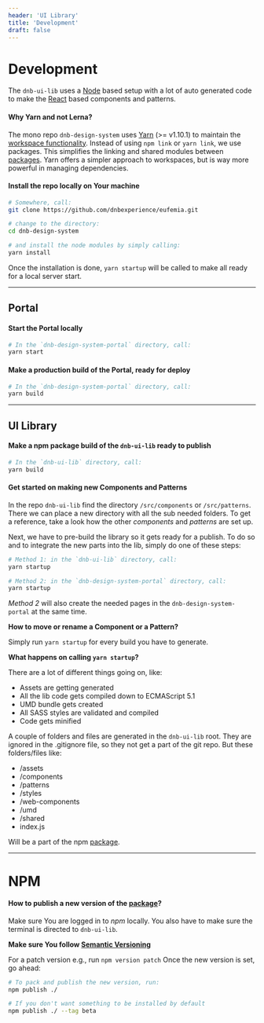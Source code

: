 ```yaml
---
header: 'UI Library'
title: 'Development'
draft: false
---
```


# Development

The `dnb-ui-lib` uses a [Node](https://nodejs.org) based setup with a lot of auto generated code to make the [React](https://reactjs.org) based components and patterns.

#### Why Yarn and not Lerna?

The mono repo `dnb-design-system` uses [Yarn](https://yarnpkg.com/) (>= v1.10.1) to maintain the [workspace functionality](https://yarnpkg.com/en/docs/workspaces). Instead of using `npm link` or `yarn link`, we use packages. This simplifies the linking and shared modules between [packages](https://docs.npmjs.com/getting-started/packages).
Yarn offers a simpler approach to workspaces, but is way more powerful in managing dependencies.

#### Install the repo locally on Your machine

```bash
# Somewhere, call:
git clone https://github.com/dnbexperience/eufemia.git

# change to the directory:
cd dnb-design-system

# and install the node modules by simply calling:
yarn install
```

Once the installation is done, `yarn startup` will be called to make all ready for a local server start.

---

## Portal

#### Start the Portal locally

```bash
# In the `dnb-design-system-portal` directory, call:
yarn start
```

#### Make a production build of the Portal, ready for deploy

```bash
# In the `dnb-design-system-portal` directory, call:
yarn build
```

---

## UI Library

#### Make a npm package build of the `dnb-ui-lib` ready to publish

```bash
# In the `dnb-ui-lib` directory, call:
yarn build
```

#### Get started on making new Components and Patterns

In the repo `dnb-ui-lib` find the directory `/src/components` or `/src/patterns`. There we can place a new directory with all the sub needed folders. To get a reference, take a look how the other _components_ and _patterns_ are set up.

Next, we have to pre-build the library so it gets ready for a publish.
To do so and to integrate the new parts into the lib, simply do one of these steps:

```bash
# Method 1: in the `dnb-ui-lib` directory, call:
yarn startup

# Method 2: in the `dnb-design-system-portal` directory, call:
yarn startup
```

_Method 2_ will also create the needed pages in the `dnb-design-system-portal` at the same time.

**How to move or rename a Component or a Pattern?**

Simply run `yarn startup` for every build you have to generate.

**What happens on calling `yarn startup`?**

There are a lot of different things going on, like:

- Assets are getting generated
- All the lib code gets compiled down to ECMAScript 5.1
- UMD bundle gets created
- All SASS styles are validated and compiled
- Code gets minified

A couple of folders and files are generated in the `dnb-ui-lib` root. They are ignored in the .gitignore file, so they not get a part of the git repo.
But these folders/files like:

- /assets
- /components
- /patterns
- /styles
- /web-components
- /umd
- /shared
- index.js

Will be a part of the npm [package](https://www.npmjs.com/package/dnb-ui-lib).

---

# NPM

#### How to publish a new version of the [package](https://www.npmjs.com/package/dnb-ui-lib)?

Make sure You are logged in to _npm_ locally. You also have to make sure the terminal is directed to `dnb-ui-lib`.

**Make sure You follow [Semantic Versioning](https://semver.org)**

For a patch version e.g., run `npm version patch`
Once the new version is set, go ahead:

```bash
# To pack and publish the new version, run:
npm publish ./

# If you don't want something to be installed by default
npm publish ./ --tag beta
```
